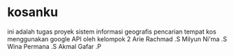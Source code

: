 
kosanku
=======
ini adalah tugas proyek sistem informasi geografis pencarian tempat kos menggunakan google API
oleh kelompok 2
Arie Rachmad .S
Milyun Ni'ma .S
Wina Permana .S
Akmal Gafar .P


